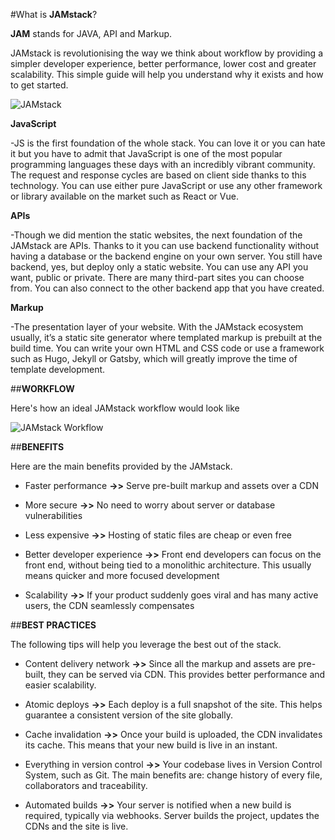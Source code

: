 #What is **JAMstack**?
  
  
**JAM** stands for JAVA, API and Markup.

JAMstack is revolutionising the way we think about workflow by providing a simpler developer experience, better performance, lower cost and greater scalability.
This simple guide will help you understand why it exists and how to get started.


   ![JAMstack](https://cdn-media-1.freecodecamp.org/images/uHGkEXe8lXJsmj6cZNQmIW3bpsEzn0mU9Eun)


**JavaScript**

-JS is the first foundation of the whole stack. You can love it or you can hate it but you have to admit that JavaScript is one of the most popular programming languages these days with an incredibly vibrant community. The request and response cycles are based on client side thanks to this technology. You can use either pure JavaScript or use any other framework or library available on the market such as React or Vue.

**APIs**

-Though we did mention the static websites, the next foundation of the JAMstack are APIs. Thanks to it you can use backend functionality without having a database or the backend engine on your own server. You still have backend, yes,  but deploy only a static website. You can use any API you want, public or private. There are many third-part sites you can choose from. You can also connect to the other backend app that you have created.

**Markup**

-The presentation layer of your website. With the JAMstack ecosystem usually, it’s a static site generator where templated markup is prebuilt at the build time. You can write your own HTML and CSS code or use a framework such as Hugo, Jekyll or Gatsby, which will greatly improve the time of template development.




##**WORKFLOW**

Here's how an ideal JAMstack workflow would look like

![JAMstack Workflow](https://miro.medium.com/max/900/1*iaJIWN-1jhRBTiVfmYYdlA.png)



##**BENEFITS**

Here are the main benefits provided by the JAMstack.

- Faster performance **->>** Serve pre-built markup and assets over a CDN

- More secure **->>** No need to worry about server or database vulnerabilities

- Less expensive **->>** Hosting of static files are cheap or even free

- Better developer experience **->>** Front end developers can focus on the front end, without being tied to a monolithic architecture. This usually means quicker and more focused development

- Scalability **->>** If your product suddenly goes viral and has many active users, the CDN seamlessly compensates



##**BEST PRACTICES**

The following tips will help you leverage the best out of the stack.

- Content delivery network **->>** Since all the markup and assets are pre-built, they can be served via CDN. This provides better performance and easier scalability.

- Atomic deploys **->>** Each deploy is a full snapshot of the site. This helps guarantee a consistent version of the site globally.

- Cache invalidation **->>** Once your build is uploaded, the CDN invalidates its cache. This means that your new build is live in an instant.

- Everything in version control **->>** Your codebase lives in Version Control System, such as Git. The main benefits are: change history of every file, collaborators and traceability.

- Automated builds **->>** Your server is notified when a new build is required, typically via webhooks. Server builds the project, updates the CDNs and the site is live.



